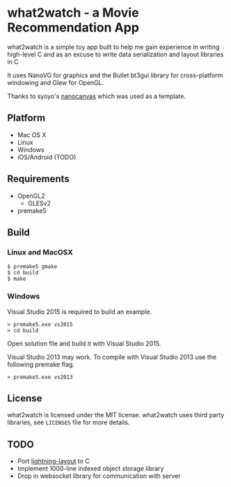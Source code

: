 # what2watch - a Movie Recommendation App

what2watch is a simple toy app built to help me gain experience in writing high-level C
and as an excuse to write data serialization and layout libraries in C

It uses NanoVG for graphics and the Bullet bt3gui library for cross-platform windowing and Glew for OpenGL.

Thanks to syoyo's [nanocanvas](https://github.com/syoyo/nanocanvas) which was used as a template.

## Platform

* Mac OS X
* Linux
* Windows
* iOS/Android (TODO)

## Requirements

* OpenGL2
  * GLESv2
* premake5

## Build

### Linux and MacOSX

    $ premake5 gmake
    $ cd build
    $ make

### Windows

Visual Studio 2015 is required to build an example.

    > premake5.exe vs2015
    > cd build

Open solution file and build it with Visual Studio 2015.

Visual Studio 2013 may work. To compile with Visual Studio 2013 use the following premake flag.

    > premake5.exe vs2013

## License

what2watch is licensed under the MIT license.
what2watch uses third party libraries, see `LICENSES` file for more details.

## TODO

* Port [lightning-layout](https://github.com/prust/lightning-layout) to C
* Implement 1000-line indexed object storage library
* Drop in websocket library for communication with server
